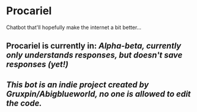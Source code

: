 # Procariel
Chatbot that'll hopefully make the internet a bit better...
## <b> Procariel is currently in: </b> <i> Alpha-beta, currently only understands responses, but doesn't save responses (yet!)
## This bot is an indie project created by Gruxpin/Abigblueworld, no one is allowed to edit the code.
